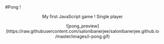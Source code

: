 #Pong !
<p align="center">
My first JavaScript game !
Single player
</p> 



<center>![pong_preview](https://raw.githubusercontent.com/salonibanerjee/salonibanerjee.github.io/master/images/i-pong.gif)</center> 
